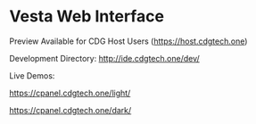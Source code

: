 # Vesta Web Interface

Preview Available for CDG Host Users (https://host.cdgtech.one)

Development Directory: http://ide.cdgtech.one/dev/

Live Demos:

https://cpanel.cdgtech.one/light/

https://cpanel.cdgtech.one/dark/
